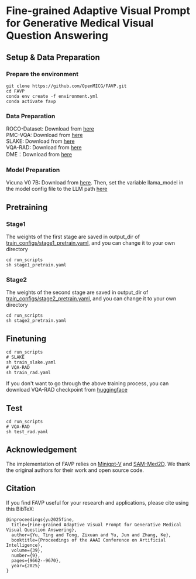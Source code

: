 # Fine-grained Adaptive Visual Prompt for Generative Medical Visual Question Answering

## Setup & Data Preparation

### Prepare the environment

    git clone https://github.com/OpenMICG/FAVP.git
    cd FAVP
    conda env create -f environment.yml
    conda activate favp

### Data Preparation
ROCO-Dataset: Download from [here](https://www.kaggle.com/datasets/virajbagal/roco-dataset)  
PMC-VQA: Download from [here](https://huggingface.co/datasets/xmcmic/PMC-VQA)  
SLAKE: Download from [here](https://huggingface.co/datasets/BoKelvin/SLAKE)  
VQA-RAD: Download from [here](https://huggingface.co/datasets/flaviagiammarino/vqa-rad)  
DME：Download from [here](https://zenodo.org/records/6784358)  

### Model Preparation
Vicuna V0 7B: Download from [here](https://huggingface.co/Vision-CAIR/vicuna-7b/tree/main). Then, set the variable llama_model in the model config file to the LLM path [here](favp/configs/models/vicuna0.yaml)

## Pretraining

### Stage1
The weights of the first stage are saved in output_dir of [train_configs/stage1_pretrain.yaml](train_configs/stage1_pretrain.yaml), and you can change it to your own directory

    cd run_scripts
    sh stage1_pretrain.yaml

### Stage2
The weights of the second stage are saved in output_dir of [train_configs/stage2_pretrain.yaml](train_configs/stage2_pretrain.yaml), and you can change it to your own directory

    cd run_scripts
    sh stage2_pretrain.yaml
    
## Finetuning

    cd run_scripts
    # SLAKE
    sh train_slake.yaml
    # VQA-RAD
    sh train_rad.yaml
    
If you don't want to go through the above training process, you can download VQA-RAD checkpoint from [huggingface](https://huggingface.co/Tzx1123/FAVP/tree/main)

## Test
    cd run_scripts
    # VQA-RAD
    sh test_rad.yaml

## Acknowledgement
The implementation of FAVP relies on [Minigpt-V](https://github.com/Vision-CAIR/MiniGPT-4) and [SAM-Med2D](https://github.com/OpenGVLab/SAM-Med2D). We thank the original authors for their work and open source code.

## Citation
If you find FAVP useful for your research and applications, please cite using this BibTeX:

    @inproceedings{yu2025fine,
      title={Fine-grained Adaptive Visual Prompt for Generative Medical Visual Question Answering},
      author={Yu, Ting and Tong, Zixuan and Yu, Jun and Zhang, Ke},
      booktitle={Proceedings of the AAAI Conference on Artificial Intelligence},
      volume={39},
      number={9},
      pages={9662--9670},
      year={2025}
    }
